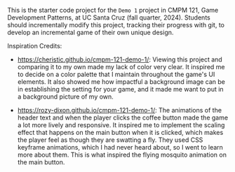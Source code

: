 This is the starter code project for the `Demo 1` project in CMPM 121, Game Development Patterns, at UC Santa Cruz (fall quarter, 2024). Students should incrementally modify this project, tracking their progress with git, to develop an incremental game of their own unique design.

Inspiration Credits:

- https://cheristic.github.io/cmpm-121-demo-1/: Viewing this project and comparing it to my own made my lack of color very clear. It inspired me to decide on a color palette that I maintain throughout the game's UI elements. It also showed me how impactful a background image can be in establishing the setting for your game, and it made me want to put in a background picture of my own.

- https://rozy-dixon.github.io/cmpm-121-demo-1/: The animations of the header text and when the player clicks the coffee button made the game a lot more lively and responsive. It inspired me to implement the scaling effect that happens on the main button when it is clicked, which makes the player feel as though they are swatting a fly. They used CSS keyframe animations, which I had never heard about, so I went to learn more about them. This is what inspired the flying mosquito animation on the main button.
